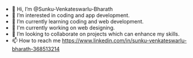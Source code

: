 - 👋 Hi, I’m @Sunku-Venkateswarlu-Bharath
- 👀 I’m interested in coding and app development.
- 🌱 I’m currently learning coding and web development.
- 🔭 I'm currently working on web designing.
- 💞️ I’m looking to collaborate on projects which can enhance my skills.
- 📫 How to reach me https://www.linkedin.com/in/sunku-venkateswarlu-bharath-368513214

<!---
Sunku-Venkateswarlu-Bharath/Sunku-Venkateswarlu-Bharath is a ✨ special ✨ repository because its `README.md` (this file) appears on your GitHub profile.
You can click the Preview link to take a look at your changes.
--->

